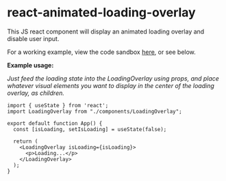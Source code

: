 # react-animated-loading-overlay
This JS react component will display an animated loading overlay and disable user input.

For a working example, view the code sandbox [here](https://codesandbox.io/p/devbox/react-animated-loading-overlay-x72dzk), or see below.

**Example usage:**

*Just feed the loading state into the LoadingOverlay using props, and place whatever visual elements you want to display in the center of the loading overlay, as children.*
```
import { useState } from 'react';
import LoadingOverlay from "./components/LoadingOverlay";

export default function App() {
  const [isLoading, setIsLoading] = useState(false);

  return (
    <LoadingOverlay isLoading={isLoading}>
      <p>Loading...</p>
    </LoadingOverlay>
  );
}
```

